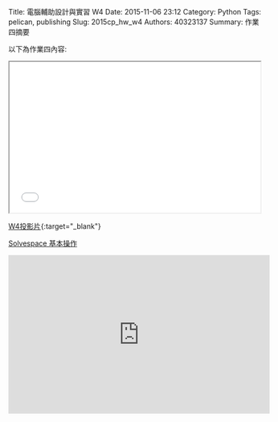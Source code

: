 Title: 電腦輔助設計與實習  W4
Date: 2015-11-06 23:12
Category: Python
Tags: pelican, publishing
Slug: 2015cp_hw_w4
Authors: 40323137
Summary: 作業四摘要

以下為作業四內容:

<iframe src="40323137_cp_w4_p.html" width="500" height="300"></iframe>

[W4投影片](40323137_cp_w4_p.html){:target="_blank"}

<a href="http://solvespace.com/bracket.pl" target="_blank">Solvespace 基本操作</a>

<iframe width="520" height="315" src="https://vimeo.com/142714798" frameborder="0" allowfullscreen></iframe>